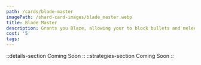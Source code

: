 ```yaml
---
path: /cards/blade-master
imagePath: /shard-card-images/blade_master.webp
title: Blade Master
description: Grants you Blaze, allowing your to block bullets and melee attack.
cost: '5'
tags:
---
```

::details-section
Coming Soon
::
::strategies-section
Coming Soon
::